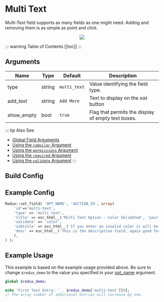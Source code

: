 # Multi Text

Multi-Text field supports as many fields as one might need.  Adding and removing them is as simple as point and click.

<span style="display:block;text-align:center">![](./img/multi_text.png)</span>

::: warning Table of Contents
[[toc]]
:::

## Arguments
|Name|Type|Default|Description|
|--- |--- |--- |--- |
|type|string|`multi_text`|Value identifying the field type.|
|add_text|string|`Add More`|Text to display on the `Add` button|
|show_empty|bool|`true`|Flag that permits the display of empty text boxes.|

::: tip Also See
- [Global Field Arguments](../configuration/fields/arguments.md)
- [Using the `compiler` Argument](../configuration/fields/compiler.md)
- [Using the `permissions` Argument](../configuration/fields/permissions.md)
- [Using the `required` Argument](../configuration/fields/required.md)
- [Using the `validate` Argument](../configuration/fields/validate.md)
:::



## Build Config
<script>
import builder from './multi-text.json';
export default {
    data () {
        return {
            builder: builder,
            defaults: {}
        };
    }
}
</script>
<builder :builder_json="builder" :builder_defaults="defaults" />

## Example Config

```php
Redux::set_field( 'OPT_NAME', 'SECTION_ID', array(
    'id'=>'multi-text',
    'type' => 'multi_text',
    'title' => esc_html__('Multi Text Option - Color Validated', 'your-textdomain-here'),
    'validate' => 'color',
    'subtitle' => esc_html__('If you enter an invalid color it will be removed. Try using the text "blue" as a color.  ;)', 'your-textdomain-here'),
    'desc' => esc_html__('This is the description field, again good for additional info.', 'your-textdomain-here')
    ),
) );
```

## Example Usage
This example is based on the example usage provided above. Be sure to change `$redux_demo` to the value you specified in your [opt_name](../configuration/global_arguments.md#opt_name) argument.

```php
global $redux_demo;

echo 'First Text Entry: ' . $redux_demo['multi-text'][0];
// The array number of additional entries will increase by one.
```

